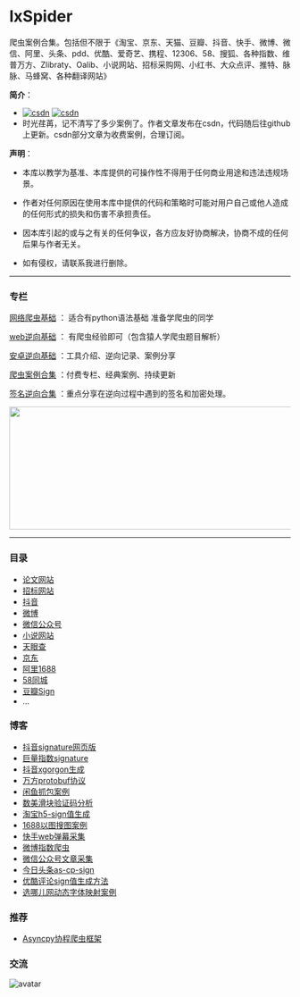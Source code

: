 # lxSpider
爬虫案例合集。包括但不限于《淘宝、京东、天猫、豆瓣、抖音、快手、微博、微信、阿里、头条、pdd、优酷、爱奇艺、携程、12306、58、搜狐、各种指数、维普万方、Zlibraty、Oalib、小说网站、招标采购网、小红书、大众点评、推特、脉脉、马蜂窝、各种翻译网站》

**简介**：
- [![csdn](https://img.shields.io/badge/CSDN-orange)](https://blog.csdn.net/weixin_43582101)  [![csdn](https://img.shields.io/badge/GitHub-blue)](https://github.com/lixi5338619) 
- 时光荏苒，记不清写了多少案例了。作者文章发布在csdn，代码随后往github上更新。csdn部分文章为收费案例，合理订阅。



**声明**：
- 本库以教学为基准、本库提供的可操作性不得用于任何商业用途和违法违规场景。

- 作者对任何原因在使用本库中提供的代码和策略时可能对用户自己或他人造成的任何形式的损失和伤害不承担责任。

- 因本库引起的或与之有关的任何争议，各方应友好协商解决，协商不成的任何后果与作者无关。

- 如有侵权，请联系我进行删除。
 


---
### 专栏

[网络爬虫基础](https://blog.csdn.net/weixin_43582101/category_9284276.html) ： 适合有python语法基础 准备学爬虫的同学

[web逆向基础](https://blog.csdn.net/weixin_43582101/category_10755969.html) ： 有爬虫经验即可（包含猿人学爬虫题目解析）

[安卓逆向基础](https://blog.csdn.net/weixin_43582101/category_9863507.html) ：工具介绍、逆向记录、案例分享

[爬虫案例合集](https://blog.csdn.net/weixin_43582101/category_9291501.html) ：付费专栏、经典案例、持续更新

[签名逆向合集](https://blog.csdn.net/weixin_43582101/category_11192755.html) ：重点分享在逆向过程中遇到的签名和加密处理。


<img src="https://img-blog.csdnimg.cn/20210714091420938.png" width="1000" height="220" alt=""/><br/>

---

### 目录

- [论文网站](https://github.com/lixi5338619/lxSpider/tree/main/案例代码/维普知网万方论文)
- [招标网站](https://github.com/lixi5338619/lxSpider/tree/main/案例代码/招标投标)
- [抖音](https://github.com/lixi5338619/lxSpider/tree/main/案例代码/抖音)
- [微博](https://github.com/lixi5338619/lxSpider/tree/main/案例代码/微博)
- [微信公众号](https://github.com/lixi5338619/lxSpider/tree/main/案例代码/微信公众号)
- [小说网站](https://github.com/lixi5338619/lxSpider/tree/main/案例代码/小说网站)
- [天眼查](https://github.com/lixi5338619/lxSpider/tree/main/案例代码/天眼查)
- [京东](https://github.com/lixi5338619/lxSpider/tree/main/案例代码/京东)
- [阿里1688](https://github.com/lixi5338619/lxSpider/tree/main/%E6%A1%88%E4%BE%8B%E4%BB%A3%E7%A0%81/%E8%B1%86%E7%93%A3/ali1688)
- [58同城](https://github.com/lixi5338619/lxSpider/tree/main/%E6%A1%88%E4%BE%8B%E4%BB%A3%E7%A0%81/%E8%B1%86%E7%93%A3/58同城)
- [豆瓣Sign](https://github.com/lixi5338619/lxSpider/tree/main/%E6%A1%88%E4%BE%8B%E4%BB%A3%E7%A0%81/%E8%B1%86%E7%93%A3/DoubanAPI)
- ...

### 博客
- [抖音signature网页版](https://blog.csdn.net/weixin_43582101/article/details/118084709)
- [巨量指数signature](https://blog.csdn.net/weixin_43582101/article/details/120510502)
- [抖音xgorgon生成](https://blog.csdn.net/weixin_43582101/article/details/108012579)
- [万方protobuf协议](https://blog.csdn.net/weixin_43582101/article/details/115696541)
- [闲鱼抓包案例](https://blog.csdn.net/weixin_43582101/article/details/114667690)
- [数美滑块验证码分析](https://blog.csdn.net/weixin_43582101/article/details/112553479)
- [淘宝h5-sign值生成](https://blog.csdn.net/weixin_43582101/article/details/109383922)
- [1688以图搜图案例](https://blog.csdn.net/weixin_43582101/article/details/107427108)
- [快手web弹幕采集](https://blog.csdn.net/weixin_43582101/article/details/108466933)
- [微博指数爬虫](https://blog.csdn.net/weixin_43582101/article/details/102662019)
- [微信公众号文章采集](https://blog.csdn.net/weixin_43582101/article/details/109449733)
- [今日头条as-cp-sign](https://blog.csdn.net/weixin_43582101/article/details/106429765)
- [优酷评论sign值生成方法](https://blog.csdn.net/weixin_43582101/article/details/106096666)
- [选哪儿网动态字体映射案例](https://blog.csdn.net/weixin_43582101/article/details/113373277)

### 推荐
- [Asyncpy协程爬虫框架](https://github.com/lixi5338619/asyncpy)

### 交流

![avatar](https://img-blog.csdnimg.cn/356aba9c18d84f53a7b43263dd82bc8b.png?)

